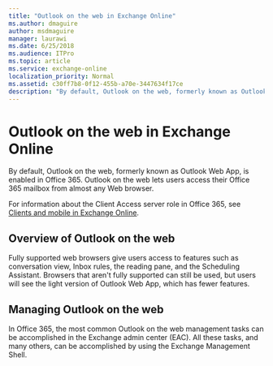 ```yaml
---
title: "Outlook on the web in Exchange Online"
ms.author: dmaguire
author: msdmaguire
manager: laurawi
ms.date: 6/25/2018
ms.audience: ITPro
ms.topic: article
ms.service: exchange-online
localization_priority: Normal
ms.assetid: c30ff7b8-0f12-455b-a70e-3447634f17ce
description: "By default, Outlook on the web, formerly known as Outlook Web App, is enabled in Office 365. Outlook on the web lets users access their Office 365 mailbox from almost any Web browser."
---
```


# Outlook on the web in Exchange Online

By default, Outlook on the web, formerly known as Outlook Web App, is enabled in Office 365. Outlook on the web lets users access their Office 365 mailbox from almost any Web browser.
  
 For information about the Client Access server role in Office 365, see [Clients and mobile in Exchange Online](../../clients-and-mobile-in-exchange-online/clients-and-mobile-in-exchange-online.md).
  
## Overview of Outlook on the web

Fully supported web browsers give users access to features such as conversation view, Inbox rules, the reading pane, and the Scheduling Assistant. Browsers that aren't fully supported can still be used, but users will see the light version of Outlook Web App, which has fewer features.
  
## Managing Outlook on the web
<a name="Managing"> </a>

In Office 365, the most common Outlook on the web management tasks can be accomplished in the Exchange admin center (EAC). All these tasks, and many others, can be accomplished by using the Exchange Management Shell. 
  

